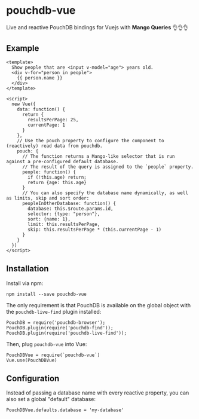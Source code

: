 # pouchdb-vue

Live and reactive PouchDB bindings for Vuejs with **Mango Queries** 👌👌👌

## Example

    <template>
      Show people that are <input v-model="age"> years old.
      <div v-for="person in people">
        {{ person.name }}
      </div>
    </template>
    
    <script>
      new Vue({
        data: function() {
          return {
            resultsPerPage: 25,
            currentPage: 1
          }
        },
        // Use the pouch property to configure the component to (reactively) read data from pouchdb.
        pouch: {
          // The function returns a Mango-like selector that is run against a pre-configured default database.
          // The result of the query is assigned to the `people` property.
          people: function() {
            if (!this.age) return;
            return {age: this.age}
          }
          // You can also specify the database name dynamically, as well as limits, skip and sort order:
          peopleInOtherDatabase: function() {
            database: this.$route.params.id,
            selector: {type: "person"},
            sort: {name: 1},
            limit: this.resultsPerPage,
            skip: this.resultsPerPage * (this.currentPage - 1)
          }
        }
      })
    </script>

## Installation

Install via npm:

    npm install --save pouchdb-vue

The only requirement is that PouchDB is available on the global object with the `pouchdb-live-find` plugin installed:

    PouchDB = require('pouchdb-browser');
    PouchDB.plugin(require('pouchdb-find'));
    PouchDB.plugin(require('pouchdb-live-find'));
    
Then, plug `pouchdb-vue` into Vue:

    PouchDBVue = require(`pouchdb-vue`)
    Vue.use(PouchDBVue)

## Configuration

Instead of passing a database name with every reactive property, you can also set a global "default" database:

    PouchDBVue.defaults.database = 'my-database'
